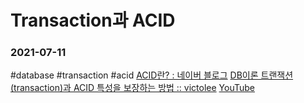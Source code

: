 # Transaction과 ACID
### 2021-07-11
#database #transaction #acid
[ACID란? : 네이버 블로그](https://m.blog.naver.com/PostView.naver?isHttpsRedirect=true&blogId=sophie_yeom&logNo=220245191398)
[DB이론 트랜잭션(transaction)과 ACID 특성을 보장하는 방법 :: victolee](https://victorydntmd.tistory.com/129)
[YouTube](https://www.youtube.com/watch?v=e9PC0sroCzc&list=WL&index=8&t=300s)